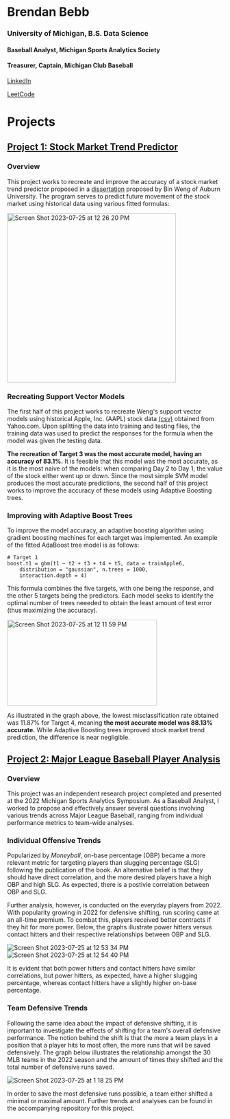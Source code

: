 # Brendan Bebb
### University of Michigan, B.S. Data Science
#### Baseball Analyst, Michigan Sports Analytics Society
#### Treasurer, Captain, Michigan Club Baseball

[LinkedIn](www.linkedin.com/in/brendanbebb)


[LeetCode](https://leetcode.com/brendanbebb/)

# Projects

## [Project 1: Stock Market Trend Predictor](https://github.com/bbebb/stock-market-trend-predictor/tree/main)
### Overview
This project works to recreate and improve the accuracy of a stock market trend predictor proposed in a [dissertation](https://etd.auburn.edu/bitstream/handle/10415/5652/Application%20of%20machine%20learning%20techniques%20for%20stock%20market%20prediction.pdf?sequence=2&isAllowed=y) proposed by Bin Weng of Auburn University. 
The program serves to predict future movement of the stock market using historical data using various fitted formulas:
  
<img width="394" alt="Screen Shot 2023-07-25 at 12 26 20 PM" src="https://github.com/bbebb/bbebb.github.io/assets/73957927/a697d756-4bd9-45e8-8f15-a0bfcb551934">
  
### Recreating Support Vector Models
The first half of this project works to recreate Weng's support vector models using historical Apple, Inc. (AAPL) stock data [(csv)](https://github.com/bbebb/stock-market-trend-predictor/blob/main/AAPL.csv) obtained from Yahoo.com. Upon splitting the data into training and testing files, the training data was used to predict the responses for the formula when the model was given the testing data.  
  
**The recreation of Target 3 was the most accurate model, having an accuracy of 83.1%.** It is feesible that this model was the most accurate, as it is the most naive of the models: when comparing Day 2 to Day 1, the value of the stock either went up or down. Since the most simple SVM model produces the most accurate predictions, the second half of this project works to improve the accuracy of these models using Adaptive Boosting trees.  

### Improving with Adaptive Boost Trees
To improve the model accuracy, an adaptive boosting algorithm using gradient boosting machines for each target was implemented. An example of the fitted AdaBoost tree model is as follows:
  
```{r}
# Target 1
boost.t1 = gbm(t1 ~ t2 + t3 + t4 + t5, data = trainApple6,
    distribution = "gaussian", n.trees = 1000,
    interaction.depth = 4)
```
  
This formula combines the five targets, with one being the response, and the other 5 targets being the predictors. Each model seeks to identify the optimal number of trees neeeded to obtain the least amount of test error (thus maximizing the accuracy).

<img alt="Screen Shot 2023-07-25 at 12 11 59 PM" src="https://github.com/bbebb/bbebb.github.io/assets/73957927/a0302349-fc0c-4a14-ac0d-f92f53a9d318" width="350" height="200"/>
  
As illustrated in the graph above, the lowest misclassification rate obtained was 11.87% for Target 4, meaning **the most accurate model was 88.13% accurate.** While Adaptive Boosting trees improved stock market trend prediction, the difference is near negligible. 

## [Project 2: Major League Baseball Player Analysis](https://github.com/bbebb/msas-baseball-trends)

### Overview
This project was an independent research project completed and presented at the 2022 Michigan Sports Analytics Symposium. As a Baseball Analyst, I worked to propose and effectively answer several questions involving various trends across Major League Baseball, ranging from individual performance metrics to team-wide analyses.

### Individual Offensive Trends
Popularized by *Moneyball*, on-base percentage (OBP) became a more relevant metric for targeting players than slugging percentage (SLG) following the publication of the book. An alternative belief is that they should have direct correlation, and the more desired players have a high OBP and high SLG. As expected, there is a postivie correlation between OBP and SLG.  
  
Further analysis, however, is conducted on the everyday players from 2022. With popularity growing in 2022 for defensive shifting, run scoring came at an all-time premium. To combat this, players received better contracts if they hit for more power. Below, the graphs illustrate power hitters versus contact hitters and their respective relationships between OBP and SLG.

![Screen Shot 2023-07-25 at 12 53 34 PM](https://github.com/bbebb/bbebb.github.io/assets/73957927/4d1e3e3a-5b2d-42f8-a552-2f195582931f) ![Screen Shot 2023-07-25 at 12 54 40 PM](https://github.com/bbebb/bbebb.github.io/assets/73957927/e9969f60-7049-4871-95a6-d021676d21d1)

  
It is evident that both power hitters and contact hitters have similar correlations, but power hitters, as expected, have a higher slugging percentage, whereas contact hitters have a slightly higher on-base percentage.

### Team Defensive Trends
Following the same idea about the impact of defensive shifting, it is important to investigate the effects of shifting for a team's overall defensive performance. The notion behind the shift is that the more a team plays in a position that a player hits to most often, the more runs that will be saved defensively. The graph below illustrates the relationship amongst the 30 MLB teams in the 2022 season and the amount of times they shifted and the total number of defensive runs saved.

![Screen Shot 2023-07-25 at 1 18 25 PM](https://github.com/bbebb/bbebb.github.io/assets/73957927/f60ff179-7650-450f-b839-fd23214d3abe)


In order to save the most defensive runs possible, a team either shifted a minimal or maximal amount. Further trends and analyses can be found in the accompanying repository for this project.  


